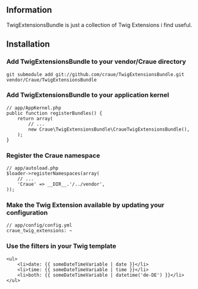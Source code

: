 ## Information

TwigExtensionsBundle is just a collection of Twig Extensions i find useful.

## Installation

### Add TwigExtensionsBundle to your vendor/Craue directory

	git submodule add git://github.com/craue/TwigExtensionsBundle.git vendor/Craue/TwigExtensionsBundle

### Add TwigExtensionsBundle to your application kernel

	// app/AppKernel.php
	public function registerBundles() {
		return array(
			// ...
			new Craue\TwigExtensionsBundle\CraueTwigExtensionsBundle(),
		);
	}

### Register the Craue namespace

	// app/autoload.php
	$loader->registerNamespaces(array(
		// ...
		'Craue' => __DIR__.'/../vendor',
	));

### Make the Twig Extension available by updating your configuration

    // app/config/config.yml
    craue_twig_extensions: ~

### Use the filters in your Twig template

	<ul>
		<li>date: {{ someDateTimeVariable | date }}</li>
		<li>time: {{ someDateTimeVariable | time }}</li>
		<li>both: {{ someDateTimeVariable | datetime('de-DE') }}</li>
	</ul>
